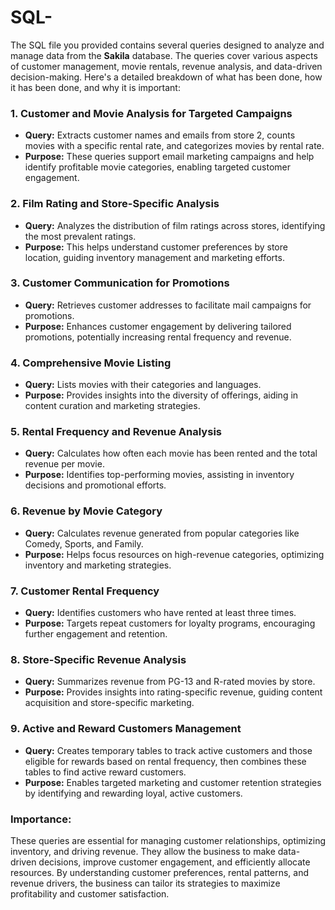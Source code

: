 # SQL-
The SQL file you provided contains several queries designed to analyze and manage data from the **Sakila** database. The queries cover various aspects of customer management, movie rentals, revenue analysis, and data-driven decision-making. Here's a detailed breakdown of what has been done, how it has been done, and why it is important:

### 1. **Customer and Movie Analysis for Targeted Campaigns**
   - **Query:** Extracts customer names and emails from store 2, counts movies with a specific rental rate, and categorizes movies by rental rate.
   - **Purpose:** These queries support email marketing campaigns and help identify profitable movie categories, enabling targeted customer engagement.

### 2. **Film Rating and Store-Specific Analysis**
   - **Query:** Analyzes the distribution of film ratings across stores, identifying the most prevalent ratings.
   - **Purpose:** This helps understand customer preferences by store location, guiding inventory management and marketing efforts.

### 3. **Customer Communication for Promotions**
   - **Query:** Retrieves customer addresses to facilitate mail campaigns for promotions.
   - **Purpose:** Enhances customer engagement by delivering tailored promotions, potentially increasing rental frequency and revenue.

### 4. **Comprehensive Movie Listing**
   - **Query:** Lists movies with their categories and languages.
   - **Purpose:** Provides insights into the diversity of offerings, aiding in content curation and marketing strategies.

### 5. **Rental Frequency and Revenue Analysis**
   - **Query:** Calculates how often each movie has been rented and the total revenue per movie.
   - **Purpose:** Identifies top-performing movies, assisting in inventory decisions and promotional efforts.

### 6. **Revenue by Movie Category**
   - **Query:** Calculates revenue generated from popular categories like Comedy, Sports, and Family.
   - **Purpose:** Helps focus resources on high-revenue categories, optimizing inventory and marketing strategies.

### 7. **Customer Rental Frequency**
   - **Query:** Identifies customers who have rented at least three times.
   - **Purpose:** Targets repeat customers for loyalty programs, encouraging further engagement and retention.

### 8. **Store-Specific Revenue Analysis**
   - **Query:** Summarizes revenue from PG-13 and R-rated movies by store.
   - **Purpose:** Provides insights into rating-specific revenue, guiding content acquisition and store-specific marketing.

### 9. **Active and Reward Customers Management**
   - **Query:** Creates temporary tables to track active customers and those eligible for rewards based on rental frequency, then combines these tables to find active reward customers.
   - **Purpose:** Enables targeted marketing and customer retention strategies by identifying and rewarding loyal, active customers.

### **Importance:**
These queries are essential for managing customer relationships, optimizing inventory, and driving revenue. They allow the business to make data-driven decisions, improve customer engagement, and efficiently allocate resources. By understanding customer preferences, rental patterns, and revenue drivers, the business can tailor its strategies to maximize profitability and customer satisfaction.
